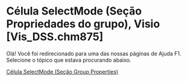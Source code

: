 
# Célula SelectMode (Seção Propriedades do grupo), Visio [Vis_DSS.chm875]

Olá! Você foi redirecionado para uma das nossas páginas de Ajuda F1. Selecione o tópico que estava procurando abaixo.

[Célula SelectMode (Seção Group Properties)](http://msdn.microsoft.com/library/5ba68e05-f394-d7b7-390d-f0a9fdad011e%28Office.15%29.aspx)
